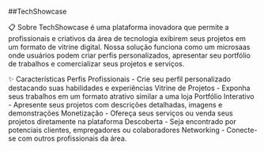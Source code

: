 ##TechShowcase

📋 Sobre
TechShowcase é uma plataforma inovadora que permite a profissionais e criativos da área de tecnologia exibirem seus projetos em um formato de vitrine digital. Nossa solução funciona como um microsaas onde usuários podem criar perfis personalizados, apresentar seu portfólio de trabalhos e comercializar seus projetos e serviços.

✨ Características
Perfis Profissionais - Crie seu perfil personalizado destacando suas habilidades e experiências
Vitrine de Projetos - Exponha seus trabalhos em um formato atrativo similar a uma loja
Portfólio Interativo - Apresente seus projetos com descrições detalhadas, imagens e demonstrações
Monetização - Ofereça seus serviços ou venda seus projetos diretamente na plataforma
Descoberta - Seja encontrado por potenciais clientes, empregadores ou colaboradores
Networking - Conecte-se com outros profissionais da área.
